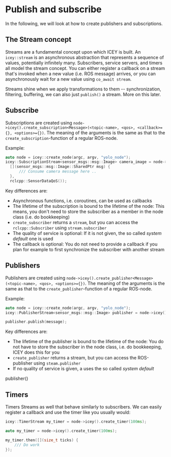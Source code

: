 # Publish and subscribe

In the following, we will look at how to create publishers and subscriptions.

## The Stream concept 

Streams are a fundamental concept upon which ICEY is built. An `icey::stream` is an asynchronous abstraction that represents a sequence of values, potentially infinitely many. 
Subscribers, service servers, and timers all model the stream concept. 
You can either register a callback on a stream that's invoked when a new value (i.e. ROS message) arrives, or you can asynchronously wait for a new value using `co_await stream`. 

Streams shine when we apply transformations to them -- synchronization, filtering, buffering, we can also just `publish()` a stream. More on this later.


## Subscribe

Subscriptions are created using `node->icey().create_subscription<Message>(<topic-name>, <qos>, <callback>={}, <options>={})`. The meaning of the arguments is the same as that to the `create_subscription`-function of a regular ROS-node. 

Example: 

```cpp
auto node = icey::create_node(argc, argv, "yolo_node");
icey::SubscriptionStream<sensor_msgs::msg::Image> camera_image = node->icey().create_subscription<sensor_msgs::msg::Image>("camera", 
  [](sensor_msgs::msg::Image::SharedPtr msg) {
      /// Consume camera message here ..
  },
  rclcpp::SensorDataQoS());
```

Key differences are: 
  - Asynchronous functions, i.e. coroutines, can be used as callbacks
  - The lifetime of the subscription is bound to the lifetime of the node: This means, you don't need to store  the subscriber as a member in the node class (i.e. do bookkeeping)
  - `create_subscriber` returns a `stream`, but you can access the `rclcpp::Subscriber` using `stream.subscriber` 
  - The quality of service is optional: If it is not given, the so called *system default* one is used
  - The callback is optional: You do not need to provide a callback if you plan for example to first synchronize the subscriber with another stream

## Publishers

Publishers are created using `node->icey().create_publisher<Message>(<topic-name>, <qos>, <options>={})`. The meaning of the arguments is the same as that to the `create_publisher`-function of a regular ROS-node. 

Example: 

```cpp
auto node = icey::create_node(argc, argv, "yolo_node");
icey::PublisherStream<sensor_msgs::msg::Image> publisher = node->icey().create_publisher<sensor_msgs::msg::Image>("camera", rclcpp::SensorDataQoS());

publisher.publish(message);
```

Key differences are: 
  - The lifetime of the publisher is bound to the lifetime of the node: You do not have to store the subscriber in the node class, i.e. do bookkeeping, ICEY does this for you
  - `create_publisher` returns a stream, but you can access the ROS-publisher using `steam.publisher` 
  - If no quality of service is given, a uses the so called *system default*  

publisher()

## Timers 

Timers Streams as well that behave similarly to subscribers. 
We can easily register a callback and use the timer like you usually would: 

```cpp
icey::TimerStream my_timer = node->icey().create_timer(100ms);
```

```cpp
auto my_timer = node->icey().create_timer(100ms);

my_timer.then([](size_t ticks) {
    /// Do work
});
```